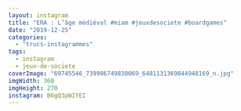 ```yaml
---
layout: instagram
title: "ERA : L’âge médiéval #miam #jeuxdesociete #boardgames"
date: "2019-12-25"
categories: 
  - "trucs-instagrammes"
tags: 
  - instagram
  - jeux-de-societe
coverImage: "69745546_739906749830069_6481131369044948169_n.jpg"
imgWidth: 360
imgHeight: 270
instagram: B6gQ3pWIYEI
---
```


